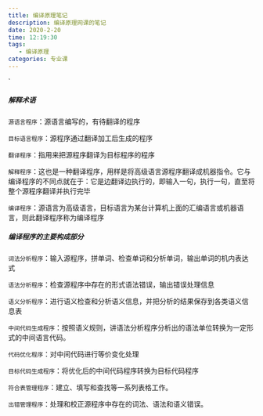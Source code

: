 ```yaml
---
title: 编译原理笔记
description: 编译原理网课的笔记
date: 2020-2-20
time: 12:19:30
tags: 
   - 编译原理
categories: 专业课
---
```

`
##### 解释术语

`源语言程序`：源语言编写的，有待翻译的程序

`目标语言程序`：源程序通过翻译加工后生成的程序

`翻译程序`：指用来把源程序翻译为目标程序的程序

`解释程序`：这也是一种翻译程序，用样是将高级语言源程序翻译成机器指令。它与编译程序的不同点就在于：它是边翻译边执行的，即输入一句，执行一句，直至将整个源程序翻译并执行完毕

`编译程序`：源语言为高级语言，目标语言为某台计算机上面的汇编语言或机器语言，则此翻译程序称为编译程序

##### 编译程序的主要构成部分

`词法分析程序`：输入源程序，拼单词、检查单词和分析单词，输出单词的机内表达式

`语法分析程序`：检查源程序中存在的形式语法错误，输出错误处理信息

`语义分析程序`：进行语义检查和分析语义信息，并把分析的结果保存到各类语义信息表

`中间代码生成程序`：按照语义规则，讲语法分析程序分析出的语法单位转换为一定形式的中间语言代码。

`代码优化程序`：对中间代码进行等价变化处理

`目标代码生成程序`：将优化后的中间代码程序转换为目标代码程序

`符合表管理程序`：建立、填写和查找等一系列表格工作。

`出错管理程序`：处理和校正源程序中存在的词法、语法和语义错误。
